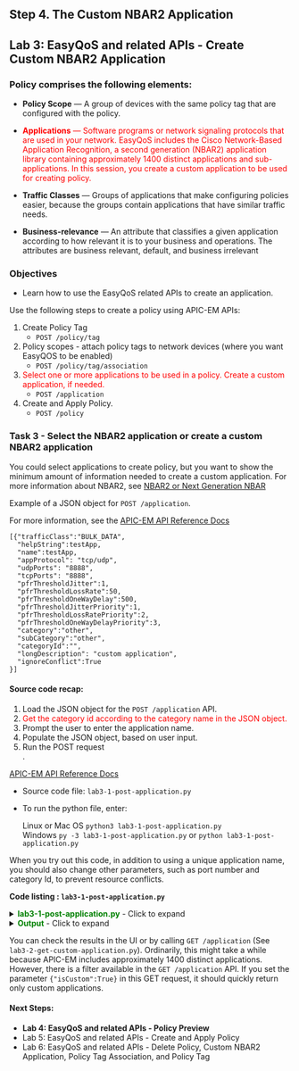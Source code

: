 ## Step 4. The Custom NBAR2 Application

## Lab 3: EasyQoS and related APIs - Create Custom NBAR2 Application

### Policy comprises the following elements:

* **Policy Scope** — A group of devices with the same policy tag that are configured with the policy.

* <font color='red'>**Applications** — Software programs or network signaling protocols that are used in your network. EasyQoS includes the Cisco Network-Based Application Recognition, a second generation (NBAR2) application library containing approximately 1400 distinct applications and sub-applications. In this session, you create a custom application to be used for creating policy.</font>

* **Traffic Classes** — Groups of applications that make configuring policies easier, because the groups contain applications that have similar traffic needs.

* **Business-relevance** — An attribute that classifies a given application according to how relevant it is to your business and operations. The attributes are business relevant, default, and business irrelevant


### Objectives
*  Learn how to use the EasyQoS related APIs to create an application.

Use the following steps to create a policy using APIC-EM APIs:


1. Create Policy Tag
   * `POST /policy/tag` 
2. Policy scopes - attach policy tags to network devices (where you want EasyQOS to be enabled)
   * `POST /policy/tag/association`
3. <font color='red'>Select one or more applications to be used in a policy. Create a custom application, if needed.</font>
   * `POST /application`
4. Create and Apply Policy.
   * `POST /policy`


### Task 3 - Select the NBAR2 application or create a custom NBAR2 application
You could select applications to create policy, but you want to show the minimum amount of information needed to create a custom application.
For more information about NBAR2, see [NBAR2 or Next Generation NBAR](http://www.cisco.com/c/en/us/products/collateral/ios-nx-os-software/network-based-application-recognition-nbar/qa_c67-697963.html)

Example of a JSON object for `POST /application`.

For more information, see the [APIC-EM API Reference Docs](http://devnetapic.cisco.com/)

```
[{"trafficClass":"BULK_DATA",
  "helpString":testApp,
  "name":testApp,
  "appProtocol": "tcp/udp",
  "udpPorts": "8888",
  "tcpPorts": "8888",
  "pfrThresholdJitter":1,
  "pfrThresholdLossRate":50,
  "pfrThresholdOneWayDelay":500,
  "pfrThresholdJitterPriority":1,
  "pfrThresholdLossRatePriority":2,
  "pfrThresholdOneWayDelayPriority":3,
  "category":"other",
  "subCategory":"other",
  "categoryId":"",
  "longDescription": "custom application",
  "ignoreConflict":True
}]
```


#### Source code recap:
1. Load the JSON object for the `POST /application` API.
2.  <font color='red'>Get the category id according to the category name in the JSON object.</font>
3. Prompt the user to enter the application name.
4. Populate the JSON object, based on user input.
5. Run the POST request<br>.

[APIC-EM API Reference Docs](http://devnetapic.cisco.com/)

* Source code file: `lab3-1-post-application.py`
* To run the python file, enter:<br>

  Linux or Mac OS  `python3 lab3-1-post-application.py`<br>
  Windows    `py -3 lab3-1-post-application.py` or `python lab3-1-post-application.py`<br>

When you try out this code, in addition to using a unique application name, you should also change other parameters, such as port number and category Id, to prevent resource conflicts.<br>

**Code listing : `lab3-1-post-application.py`**

<details>
<summary><font color='green'><b>lab3-1-post-application.py</b></font> - Click to expand</summary>

<pre><code>
"""
Script name: lab3-1-post-application.py
Create an application
"""

from apicem import \* # APIC-EM IP is assigned in apicem_config.py

def post_app(ap,app_json):
    """
    This function creates an application

    Parameters
    ----------
    ap (object): The apic-em object defined in apicem.py
    app_json(JSON): The JSON object for POST /application

    Return:
    -------
    None
    """

    ########## Get category id ##########
    # You need the category id in the JSON response from the `POST /application` API.
    # Get this id dynamically because the ids change when the DB is initialized.

    try:
        resp= ap.get(api="category") # The response (result) from "GET 'category" request
        response_json = resp.json() # Get the json-encoded content from response
        categories = response_json["response"] # category
    except:
        print ("Something is wrong. Cannot get category information")
        sys.exit()
    # Find the category id for the category name used in JSON
    for item in categories:
        if item["name"] == app_json["category"]:
            app_json["categoryId"] = item["id"]

    # Populate the JSON object with user input
    app_json["helpString"] = pApp
    app_json["name"] = pApp
    app_json["ignoreConflict"] = True

    # Important: Convert this to a list because the API requires one
    app_json = [app_json]

    # POST application url
    try:
        resp = ap.post(api="application",data=app\_json,printOut=True)
    except:
        print ("Something is wrong with the POST /application !")

##########################################################################

if \_\_name\_\_ == "\_\_main\_\_": # Only run as a script
    # Create a JSON object for the  POST request

    app_json = {
        "trafficClass":"BULK_DATA",
        "helpString":"",
        "name":"",
        "appProtocol": "tcp/udp",
        "udpPorts": "8888",
        "tcpPorts": "8888",
        "pfrThresholdJitter":1,
        "pfrThresholdLossRate":50,
        "pfrThresholdOneWayDelay":500,
        "pfrThresholdJitterPriority":1,
        "pfrThresholdLossRatePriority":2,
        "pfrThresholdOneWayDelayPriority":3,
        "category":"other",
        "subCategory":"other",
        "categoryId":"",
        "longDescription": "custom application",
        "ignoreConflict":True
        }

    ########## Prompt the user to enter the application name ##########
    # Stay in the loop until input is not null or is 'exit'

    while True:
        print ("** The name must include only letters, numbers, underscores, and hyphens, with no spaces between words **")
        pApp = input('=> Enter application name that you want to create: ')
        pApp = pApp.lstrip() # Ignore leading space
        if pApp.lower() == 'exit':
            sys.exit()
        if pApp == "":
            print ("Oops! The application name cannot be NULL. Please try again or enter 'exit'")
        else:
            break
    # Everything is OK so far. Initialize apicem instance and create application
    myapicem = apicem()
    post_app(myapicem,app_json)
</code></pre>
</details>

<details>
<summary><font color='green'><b>Output</b></font> - Click to expand</summary>

<pre><code>
** The name must include only letters, numbers, underscores, and hyphens, with no spaces between words **
=> Enter the application name that you want to create: devnet_app

Executing GET 'https://sandboxapicem.cisco.com/api/v1/category'

GET 'category' Status:  200


Executing POST 'https://sandboxapicem.cisco.com/api/v1/application'

POST 'application' Status:  202

Response:
 {
    "version": "1.0",
    "response": {
        "taskId": "8c42e078-f8c0-42f8-96b9-5f5402cff4fa",
        "url": "/api/v1/task/8c42e078-f8c0-42f8-96b9-5f5402cff4fa"
    }
}
</code></pre>
</details>

You can check the results in the UI or by calling  `GET /application` (See `lab3-2-get-custom-application.py`). Ordinarily, this might take a while because APIC-EM includes approximately 1400 distinct applications. However, there is a filter available in the `GET /application` API. If you set the parameter `{"isCustom":True}` in this GET request, it should quickly return only custom applications.

#### Next Steps:

* **Lab 4: EasyQoS and related APIs - Policy Preview**
* Lab 5: EasyQoS and related APIs - Create and Apply Policy
* Lab 6: EasyQoS and related APIs - Delete Policy, Custom NBAR2 Application, Policy Tag Association, and Policy Tag
